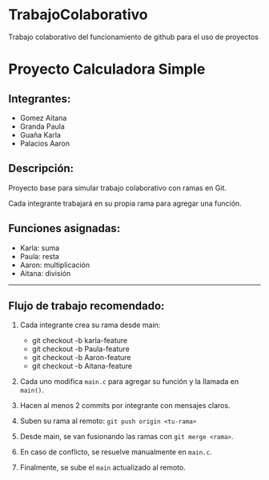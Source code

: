 # TrabajoColaborativo
Trabajo colaborativo del funcionamiento de github para el uso de proyectos
# Proyecto Calculadora Simple

## Integrantes:
- Gomez Aitana
- Granda Paula
- Guaña Karla
- Palacios Aaron

## Descripción:
Proyecto base para simular trabajo colaborativo con ramas en Git.

Cada integrante trabajará en su propia rama para agregar una función.

## Funciones asignadas:

- Karla: suma
- Paula: resta
- Aaron: multiplicación
- Aitana: división

---

## Flujo de trabajo recomendado:

1. Cada integrante crea su rama desde main:
   - git checkout -b karla-feature
   - git checkout -b Paula-feature
   - git checkout -b Aaron-feature
   - git checkout -b Aitana-feature

2. Cada uno modifica `main.c` para agregar su función y la llamada en `main()`.

3. Hacen al menos 2 commits por integrante con mensajes claros.

4. Suben su rama al remoto: `git push origin <tu-rama>`

5. Desde main, se van fusionando las ramas con `git merge <rama>`.

6. En caso de conflicto, se resuelve manualmente en `main.c`.

7. Finalmente, se sube el `main` actualizado al remoto.
